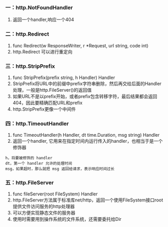 ### 一：http.NotFoundHandler
1. 返回一个handler,响应一个404

### 二：http.Redirect
1. func Redirect(w ResponseWriter, r *Request, url string, code int)
2. http.Redirect 可以进行重定向

### 三：http.StripPrefix
1. func StripPrefix(prefix string, h Handler) Handler
2. StripPrefix将URL中的前缀中prefix字符串删除，然后再交给后面的Handler处理，一般是http.FileServer()的返回值
3. 如果URL不是以prefix开始，或者prefix包含转移字符，最后结果都会返回404，因此要精确匹配URL和prefix
4. http.StripPrefix更像一个中间件

### 四：http.TimeoutHandler
1. func TimeoutHandler(h Handler, dt time.Duration, msg string) Handler
2. 返回一个handler, 它用来在指定时间内运行传入的handler，也相当于是一个修饰器
```
h，将要被修饰的 handler
dt，第一个 handler 允许的处理时间
msg，如果超时，那么就把 msg 返回给请求，表示响应时间过长
```

### 五：http.FileServer
1. func fileServer(root FileSystem) Handler
2. http.FileServer方法属于标准库net/http，返回一个使用FileSystem接口root提供文件访问服务的http处理器
3. 可以方便实现静态文件的服务器
4. 使用时需要用到操作系统的文件系统，还需要委托给Dir